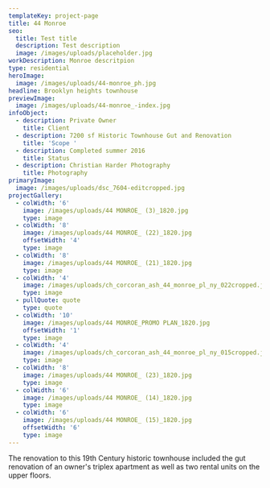 ```yaml
---
templateKey: project-page
title: 44 Monroe
seo: 
  title: Test title
  description: Test description
  image: /images/uploads/placeholder.jpg
workDescription: Monroe descritpion
type: residential
heroImage:
  image: /images/uploads/44-monroe_ph.jpg
headline: Brooklyn heights townhouse
previewImage:
  image: /images/uploads/44-monroe_-index.jpg
infoObject:
  - description: Private Owner
    title: Client
  - description: 7200 sf Historic Townhouse Gut and Renovation
    title: 'Scope '
  - description: Completed summer 2016
    title: Status
  - description: Christian Harder Photography
    title: Photography
primaryImage:
  image: /images/uploads/dsc_7604-editcropped.jpg
projectGallery:
  - colWidth: '6'
    image: /images/uploads/44 MONROE_ (3)_1820.jpg
    type: image
  - colWidth: '8'
    image: /images/uploads/44 MONROE_ (22)_1820.jpg
    offsetWidth: '4'
    type: image
  - colWidth: '8'
    image: /images/uploads/44 MONROE_ (21)_1820.jpg
    type: image
  - colWidth: '4'
    image: /images/uploads/ch_corcoran_ash_44_monroe_pl_ny_022cropped.jpg
    type: image
  - pullQuote: quote
    type: quote
  - colWidth: '10'
    image: /images/uploads/44 MONROE_PROMO PLAN_1820.jpg
    offsetWidth: '1'
    type: image
  - colWidth: '4'
    image: /images/uploads/ch_corcoran_ash_44_monroe_pl_ny_015cropped.jpg
    type: image
  - colWidth: '8'
    image: /images/uploads/44 MONROE_ (23)_1820.jpg
    type: image
  - colWidth: '6'
    image: /images/uploads/44 MONROE_ (14)_1820.jpg
    type: image
  - colWidth: '6'
    image: /images/uploads/44 MONROE_ (15)_1820.jpg
    offsetWidth: '6'
    type: image
---
```

The renovation to this 19th Century historic townhouse included the gut renovation of an owner's triplex apartment as well as two rental units on the upper floors.
